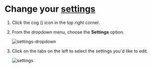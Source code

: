 # Change your [settings](/#settings)

1. Click the cog (<i class="icon-vector-cog"></i>) icon in the top right corner.
2. From the dropdown menu, choose the **Settings** option.

    ![settings-dropdown](/static/images/help/cog_dropdown_settings.png)

3. Click on the tabs on the left to select the settings you'd like to edit.

    ![settings](/static/images/help/display-settings.png)
